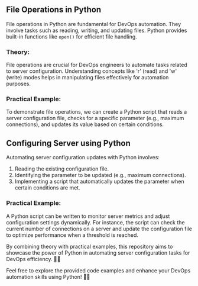 ## File Operations in Python

File operations in Python are fundamental for DevOps automation. They involve tasks such as reading, writing, and updating files. Python provides built-in functions like `open()` for efficient file handling.

### Theory:

File operations are crucial for DevOps engineers to automate tasks related to server configuration. Understanding concepts like 'r' (read) and 'w' (write) modes helps in manipulating files effectively for automation purposes.

### Practical Example:

To demonstrate file operations, we can create a Python script that reads a server configuration file, checks for a specific parameter (e.g., maximum connections), and updates its value based on certain conditions.

## Configuring Server using Python

Automating server configuration updates with Python involves:
1. Reading the existing configuration file.
2. Identifying the parameter to be updated (e.g., maximum connections).
3. Implementing a script that automatically updates the parameter when certain conditions are met.

### Practical Example:

A Python script can be written to monitor server metrics and adjust configuration settings dynamically. For instance, the script can check the current number of connections on a server and update the configuration file to optimize performance when a threshold is reached.

By combining theory with practical examples, this repository aims to showcase the power of Python in automating server configuration tasks for DevOps efficiency. 🚀🔧

Feel free to explore the provided code examples and enhance your DevOps automation skills using Python! 🐍✨
